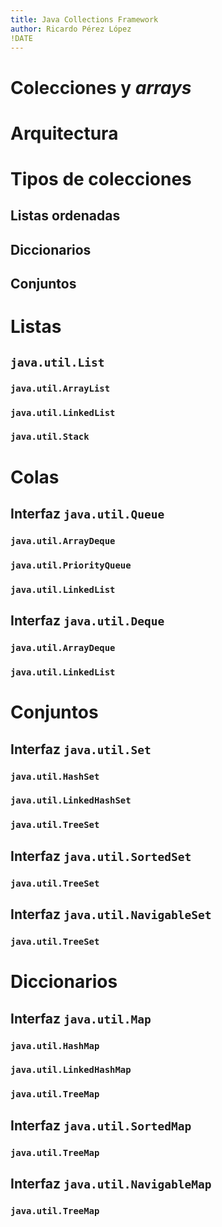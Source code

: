 ```yaml
---
title: Java Collections Framework
author: Ricardo Pérez López
!DATE
---
```


# Colecciones y *arrays*

# Arquitectura

# Tipos de colecciones

## Listas ordenadas

## Diccionarios

## Conjuntos

# Listas

## `java.util.List`

### `java.util.ArrayList`

### `java.util.LinkedList`

### `java.util.Stack`

# Colas

## Interfaz `java.util.Queue`

### `java.util.ArrayDeque`

### `java.util.PriorityQueue`

### `java.util.LinkedList`

## Interfaz `java.util.Deque`

### `java.util.ArrayDeque`

### `java.util.LinkedList`

# Conjuntos

## Interfaz `java.util.Set`

### `java.util.HashSet`

### `java.util.LinkedHashSet`

### `java.util.TreeSet`

## Interfaz `java.util.SortedSet`

### `java.util.TreeSet`

## Interfaz `java.util.NavigableSet`

### `java.util.TreeSet`

# Diccionarios

## Interfaz `java.util.Map`

### `java.util.HashMap`

### `java.util.LinkedHashMap`

### `java.util.TreeMap`

## Interfaz `java.util.SortedMap`

### `java.util.TreeMap`

## Interfaz `java.util.NavigableMap`

### `java.util.TreeMap`

